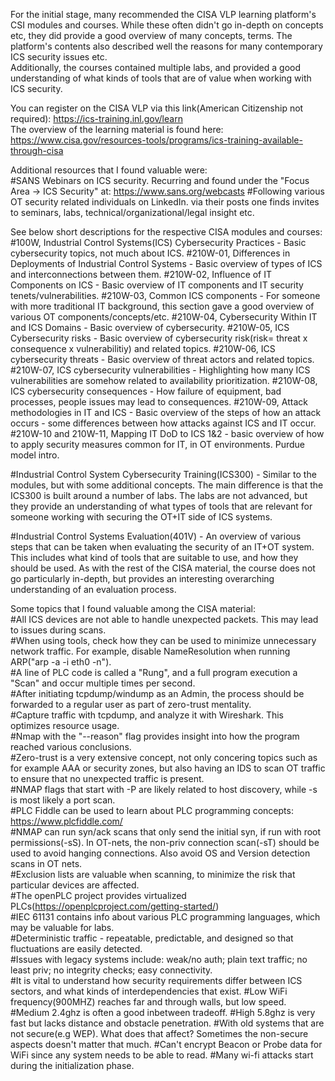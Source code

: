 For the initial stage, many recommended the CISA VLP learning platform's CSI modules and courses. While these often didn't go in-depth on concepts etc, 
they did provide a good overview of many concepts, terms. The platform's contents also described well the reasons for many contemporary ICS security issues etc.  
Additionally, the courses contained multiple labs, and provided a good understanding of what kinds of tools that are of value when working with ICS security.  
  
You can register on the CISA VLP via this link(American Citizenship not required): https://ics-training.inl.gov/learn  
The overview of the learning material is found here: https://www.cisa.gov/resources-tools/programs/ics-training-available-through-cisa  

Additional resources that I found valuable were:  
#SANS Webinars on ICS security. Recurring and found under the "Focus Area -> ICS Security" at: https://www.sans.org/webcasts
#Following various OT security related individuals on LinkedIn. via their posts one finds invites to seminars, labs, technical/organizational/legal insight etc.  



See below short descriptions for the respective CISA modules and courses:
#100W, Industrial Control Systems(ICS) Cybersecurity Practices - Basic cybersecurity topics, not much about ICS.
#210W-01, Differences in Deployments of Industrial Control Systems - Basic overview of types of ICS and interconnections between them.
#210W-02, Influence of IT Components on ICS - Basic overview of IT components and IT security tenets/vulnerabilities.
#210W-03, Common ICS components - For someone with more traditional IT background, this section gave a good overview of various OT components/concepts/etc.
#210W-04, Cybersecurity Within IT and ICS Domains - Basic overview of cybersecurity.
#210W-05, ICS Cybersecurity risks - Basic overview of cybersecurity risk(risk= threat x consequence x vulnerabilitiy) and related topics.
#210W-06, ICS cybersecurity threats - Basic overview of threat actors and related topics.
#210W-07, ICS cybersecurity vulnerabilities - Highlighting how many ICS vulnerabilities are somehow related to availability prioritization.
#210W-08, ICS cybersecurity consequences - How failure of equipment, bad processes, people issues may lead to consequences.
#210W-09, Attack methodologies in IT and ICS - Basic overview of the steps of how an attack occurs - some differences between how attacks against ICS and IT occur.
#210W-10 and 210W-11, Mapping IT DoD to ICS 1&2 - basic overview of how to apply security measures common for IT, in OT environments. Purdue model intro.  


#Industrial Control System Cybersecurity Training(ICS300) - Similar to the modules, but with some additional concepts. The main difference is that the ICS300 is built around a number of labs. The labs are not advanced, but they provide an understanding of what types of tools that are relevant for someone working with securing the OT+IT side of ICS systems.

#Industrial Control Systems Evaluation(401V) - An overview of various steps that can be taken when evaluating the security of an IT+OT system. This includes what kind of tools that are suitable to use, and how they should be used. As with the rest of the CISA material, the course does not go particularly in-depth, but provides an interesting overarching understanding of an evaluation process.

Some topics that I found valuable among the CISA material:  
#All ICS devices are not able to handle unexpected packets. This may lead to issues during scans.  
#When using tools, check how they can be used to minimize unnecessary network traffic. For example, disable NameResolution when running ARP("arp -a -i eth0 -n").  
#A line of PLC code is called a "Rung", and a full program execution a "Scan" and occur multiple times per second.  
#After initiating tcpdump/windump as an Admin, the process should be forwarded to a regular user as part of zero-trust mentality.  
#Capture traffic with tcpdump, and analyze it with Wireshark. This optimizes resource usage.  
#Nmap with the "--reason" flag provides insight into how the program reached various conclusions.  
#Zero-trust is a very extensive concept, not only concering topics such as for example AAA or security zones, but also having an IDS to scan OT traffic to ensure that no unexpected traffic is present.  
#NMAP flags that start with -P are likely related to host discovery, while -s is most likely a port scan.  
#PLC Fiddle can be used to learn about PLC programming concepts: https://www.plcfiddle.com/  
#NMAP can run syn/ack scans that only send the initial syn, if run with root permissions(-sS). In OT-nets, the non-priv connection scan(-sT) should be used to avoid hanging connections. Also avoid OS and Version detection scans in OT nets.  
#Exclusion lists are valuable when scanning, to minimize the risk that particular devices are affected.  
#The openPLC project provides virtualized PLCs(https://openplcproject.com/getting-started/)  
#IEC 61131 contains info about various PLC programming languages, which may be valuable for labs.  
#Deterministic traffic - repeatable, predictable, and designed so that fluctuations are easily detected.  
#Issues with legacy systems include: weak/no auth; plain text traffic; no least priv; no integrity checks; easy connectivity.  
#It is vital to understand how security requirements differ between ICS sectors, and what kinds of interdependencies that exist.
#Low WiFi frequency(900MHZ) reaches far and through walls, but low speed.
#Medium 2.4ghz is often a good inbetween tradeoff.
#High 5.8ghz is very fast but lacks distance and obstacle penetration.
#With old systems that are not secure(e.g WEP). What does that affect? Sometimes the non-secure aspects doesn't matter that much.
#Can't encrypt Beacon or Probe data for WiFi since any system needs to be able to read.
#Many wi-fi attacks start during the initialization phase.
